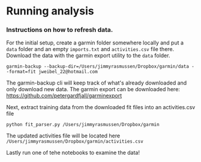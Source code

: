 
# Running analysis

### Instructions on how to refresh data. 
For the initial setup, create a garmin folder somewhere locally and put a `data` folder and an empty `imports.txt` and `activities.csv` file there.
Download the data with the garmin export utility to the `data` folder.
```
garmin-backup --backup-dir=/Users/jimmyrasmussen/Dropbox/garmin/data --format=fit jweibel_22@hotmail.com
```
The garmin-backup cli will keep track of what's already downloaded and only download new data.
The garmin export can be downloaded here: https://github.com/petergardfjall/garminexport

Next, extract training data from the downloaded fit files into an activities.csv file
```
python fit_parser.py /Users/jimmyrasmussen/Dropbox/garmin
```
The updated activities file will be located here `/Users/jimmyrasmussen/Dropbox/garmin/activities.csv`

Lastly run one of tehe notebooks to examine the data!

